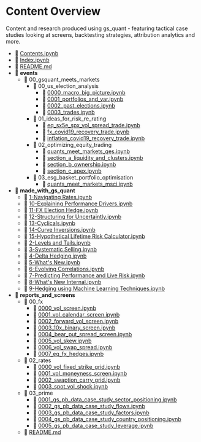 # Content Overview

Content and research produced using gs_quant - featuring tactical case studies looking at screens,
backtesting strategies, attribution analytics and more.

- 📄 [Contents.ipynb](Contents.ipynb)
- 📄 [Index.ipynb](Index.ipynb)
- 📄 [README.md](README.md)
- 📁 **events**
  - 📁 00_gsquant_meets_markets
    - 📁 00_us_election_analysis
      - 📄 [0000_macro_big_picture.ipynb](events/00_gsquant_meets_markets/00_us_election_analysis/0000_macro_big_picture.ipynb)
      - 📄 [0001_portfolios_and_var.ipynb](events/00_gsquant_meets_markets/00_us_election_analysis/0001_portfolios_and_var.ipynb)
      - 📄 [0002_past_elections.ipynb](events/00_gsquant_meets_markets/00_us_election_analysis/0002_past_elections.ipynb)
      - 📄 [0003_trades.ipynb](events/00_gsquant_meets_markets/00_us_election_analysis/0003_trades.ipynb)
    - 📁 01_ideas_for_risk_re_rating
      - 📄 [eq_sx5e_spx_vol_spread_trade.ipynb](events/00_gsquant_meets_markets/01_ideas_for_risk_re_rating/eq_sx5e_spx_vol_spread_trade.ipynb)
      - 📄 [fx_covid19_recovery_trade.ipynb](events/00_gsquant_meets_markets/01_ideas_for_risk_re_rating/fx_covid19_recovery_trade.ipynb)
      - 📄 [inflation_covid19_recovery_trade.ipynb](events/00_gsquant_meets_markets/01_ideas_for_risk_re_rating/inflation_covid19_recovery_trade.ipynb)
    - 📁 02_optimizing_equity_trading
      - 📄 [quants_meet_markets_qes.ipynb](events/00_gsquant_meets_markets/02_optimizing_equity_trading/quants_meet_markets_qes.ipynb)
      - 📄 [section_a_liquidity_and_clusters.ipynb](events/00_gsquant_meets_markets/02_optimizing_equity_trading/section_a_liquidity_and_clusters.ipynb)
      - 📄 [section_b_ownership.ipynb](events/00_gsquant_meets_markets/02_optimizing_equity_trading/section_b_ownership.ipynb)
      - 📄 [section_c_apex.ipynb](events/00_gsquant_meets_markets/02_optimizing_equity_trading/section_c_apex.ipynb)
    - 📁 03_esg_basket_portfolio_optimisation
      - 📄 [quants_meet_markets_msci.ipynb](events/00_gsquant_meets_markets/03_esg_basket_portfolio_optimisation/quants_meet_markets_msci.ipynb)
- 📁 **made_with_gs_quant**
  - 📄 [1-Navigating Rates.ipynb](made_with_gs_quant/1-Navigating%20Rates.ipynb)
  - 📄 [10-Explaining Performance Drivers.ipynb](made_with_gs_quant/10-Explaining%20Performance%20Drivers.ipynb)
  - 📄 [11-FX Election Hedge.ipynb](made_with_gs_quant/11-FX%20Election%20Hedge.ipynb)
  - 📄 [12-Structuring for Uncertaintly.ipynb](made_with_gs_quant/12-Structuring%20for%20Uncertaintly.ipynb)
  - 📄 [13-Cyclicals.ipynb](made_with_gs_quant/13-Cyclicals.ipynb)
  - 📄 [14-Curve Inversions.ipynb](made_with_gs_quant/14-Curve%20Inversions.ipynb)
  - 📄 [15-Hypothetical Lifetime Risk Calculator.ipynb](made_with_gs_quant/15-Hypothetical%20Lifetime%20Risk%20Calculator.ipynb)
  - 📄 [2-Levels and Tails.ipynb](made_with_gs_quant/2-Levels%20and%20Tails.ipynb)
  - 📄 [3-Systematic Selling.ipynb](made_with_gs_quant/3-Systematic%20Selling.ipynb)
  - 📄 [4-Delta Hedging.ipynb](made_with_gs_quant/4-Delta%20Hedging.ipynb)
  - 📄 [5-What's New.ipynb](made_with_gs_quant/5-What's%20New.ipynb)
  - 📄 [6-Evolving Correlations.ipynb](made_with_gs_quant/6-Evolving%20Correlations.ipynb)
  - 📄 [7-Predicting Performance and Live Risk.ipynb](made_with_gs_quant/7-Predicting%20Performance%20and%20Live%20Risk.ipynb)
  - 📄 [8-What's New Internal.ipynb](made_with_gs_quant/8-What's%20New%20Internal.ipynb)
  - 📄 [9-Hedging using Machine Learning Techniques.ipynb](made_with_gs_quant/9-Hedging%20using%20Machine%20Learning%20Techniques.ipynb)
- 📁 **reports_and_screens**
  - 📁 00_fx
    - 📄 [0000_vol_screen.ipynb](reports_and_screens/00_fx/0000_vol_screen.ipynb)
    - 📄 [0001_vol_calendar_screen.ipynb](reports_and_screens/00_fx/0001_vol_calendar_screen.ipynb)
    - 📄 [0002_forward_vol_screen.ipynb](reports_and_screens/00_fx/0002_forward_vol_screen.ipynb)
    - 📄 [0003_10x_binary_screen.ipynb](reports_and_screens/00_fx/0003_10x_binary_screen.ipynb)
    - 📄 [0004_bear_put_spread_screen.ipynb](reports_and_screens/00_fx/0004_bear_put_spread_screen.ipynb)
    - 📄 [0005_vol_skew.ipynb](reports_and_screens/00_fx/0005_vol_skew.ipynb)
    - 📄 [0006_vol_swap_spread.ipynb](reports_and_screens/00_fx/0006_vol_swap_spread.ipynb)
    - 📄 [0007_eq_fx_hedges.ipynb](reports_and_screens/00_fx/0007_eq_fx_hedges.ipynb)
  - 📁 02_rates
    - 📄 [0000_vol_fixed_strike_grid.ipynb](reports_and_screens/02_rates/0000_vol_fixed_strike_grid.ipynb)
    - 📄 [0001_vol_moneyness_screen.ipynb](reports_and_screens/02_rates/0001_vol_moneyness_screen.ipynb)
    - 📄 [0002_swaption_carry_grid.ipynb](reports_and_screens/02_rates/0002_swaption_carry_grid.ipynb)
    - 📄 [0003_spot_vol_shock.ipynb](reports_and_screens/02_rates/0003_spot_vol_shock.ipynb)
  - 📁 03_prime
    - 📄 [0001_gs_pb_data_case_study_sector_positioning.ipynb](reports_and_screens/03_prime/0001_gs_pb_data_case_study_sector_positioning.ipynb)
    - 📄 [0002_gs_pb_data_case_study_flows.ipynb](reports_and_screens/03_prime/0002_gs_pb_data_case_study_flows.ipynb)
    - 📄 [0003_gs_pb_data_case_study_factors.ipynb](reports_and_screens/03_prime/0003_gs_pb_data_case_study_factors.ipynb)
    - 📄 [0004_gs_pb_data_case_study_country_positioning.ipynb](reports_and_screens/03_prime/0004_gs_pb_data_case_study_country_positioning.ipynb)
    - 📄 [0005_gs_pb_data_case_study_leverage.ipynb](reports_and_screens/03_prime/0005_gs_pb_data_case_study_leverage.ipynb)
  - 📄 [README.md](reports_and_screens/README.md)
